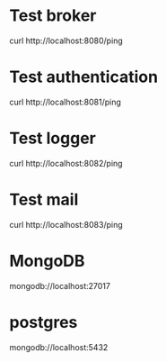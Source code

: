 # Test broker
curl http://localhost:8080/ping

# Test authentication
curl http://localhost:8081/ping

# Test logger
curl http://localhost:8082/ping

# Test mail
curl http://localhost:8083/ping

# MongoDB
mongodb://localhost:27017

# postgres
mongodb://localhost:5432